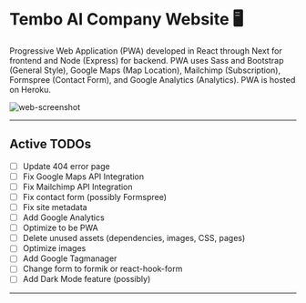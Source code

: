 # Tembo AI Company Website :desktop_computer:

Progressive Web Application (PWA) developed in React through Next for frontend and Node (Express) for backend. PWA uses Sass and Bootstrap (General Style), Google Maps (Map Location), Mailchimp (Subscription), Formspree (Contact Form), and Google Analytics (Analytics). PWA is hosted on Heroku.

![web-screenshot](https://user-images.githubusercontent.com/50670255/73144931-56848500-4078-11ea-9239-159e0f55a87a.png)

---

## Active TODOs

- [ ] Update 404 error page
- [ ] Fix Google Maps API Integration
- [ ] Fix Mailchimp API Integration
- [ ] Fix contact form (possibly Formspree)
- [ ] Fix site metadata
- [ ] Add Google Analytics
- [ ] Optimize to be PWA
- [ ] Delete unused assets (dependencies, images, CSS, pages)
- [ ] Optimize images
- [ ] Add Google Tagmanager
- [ ] Change form to formik or react-hook-form
- [ ] Add Dark Mode feature (possibly)

---
